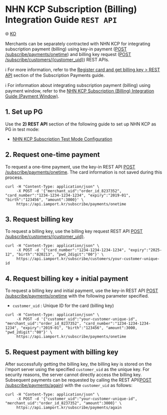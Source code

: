 # NHN KCP Subscription (Billing) Integration Guide `REST API`

:globe_with_meridians: <a href="https://github.com/iamport/iamport-manual/blob/master/%EB%B9%84%EC%9D%B8%EC%A6%9D%EA%B2%B0%EC%A0%9C/example/kcp-api-billing-key.md">KO</a>

Merchants can be separately contracted with NHN KCP for integrating subscription payment (billing) using key-in payment ([POST /subscribe/payments/onetime](https://api.iamport.kr/#!/subscribe/onetime)) and billing key request ([POST /subscribe/customers/{customer_uid}](https://api.iamport.kr/#!/subscribe.customer/customer_save)) REST APIs.<Br />

ℹ️ For more information, refer to the [Register card and get billing key > REST API](https://docs.iamport.kr/en-US/implementation/subscription#issue-billing-a) section of the Subscription Payments guide.

ℹ️ For information about integrating subscription payment (billing) using payment window, refer to the [NHN KCP Subscription (Billing) Integration Guide (Payment Window)](./kcp-request-billing-key.md).

## 1. Set up PG

Use the **2) REST API** section of the following guide to set up NHN KCP as PG in test mode:
- <a href="https://guide.iamport.kr/ffd72530-bc8f-418d-ac15-8f1d3797ffaf" target="_blank">NHN KCP Subscription Test Mode Configuration</a>

## 2. Request one-time payment

To request a one-time payment, use the key-in REST API [POST /subscribe/payments/onetime](https://api.iamport.kr/#!/subscribe/onetime). The card information is not saved during this process.

```
curl -H "Content-Type: application/json" \   
     -X POST -d '{"merchant_uid":"order_id_8237352", "card_number":"1234-1234-1234-1234", "expiry":"2019-01", "birth":"123456", "amount":3000}' \
     https://api.iamport.kr/subscribe/payments/onetime
```      
## 3. Request billing key

To request a billing key, use the billing key request REST API [POST /subscribe/customers/{customer_uid}](https://api.iamport.kr/#!/subscribe.customer/customer_save).

```
curl -H "Content-Type: application/json" \   
     -X POST -d '{"card_number":"1234-1234-1234-1234", "expiry":"2025-12", "birth":"820213", "pwd_2digit":"00"}' \
     https://api.iamport.kr/subscribe/customers/your-customer-unique-id
```

## 4. Request billing key + initial payment  

To request a billing key and initial payment, use the key-in REST API [POST /subscribe/payments/onetime](https://api.iamport.kr/#!/subscribe/onetime) with the following parameter specified.

- `customer_uid` : Unique ID for the card (billing key)

```
curl -H "Content-Type: application/json" \   
     -X POST -d '{"customer_uid":"your-customer-unique-id", "merchant_uid":"order_id_8237352", "card_number":"1234-1234-1234-1234", "expiry":"2019-01", "birth":"123456", "amount":3000, "pwd_2digit":"00"}' \
     https://api.iamport.kr/subscribe/payments/onetime
```

## 5. Request payment with billing key

After successfully getting the billing key, the billing key is stored on the i'mport server using the specified `customer_uid` as the unique key. For security reasons, the server cannot directly access the billing key. Subsequent payments can be requested by calling the REST API([POST /subscribe/payments/again](https://api.iamport.kr/#!/subscribe/again)) with the `customer_uid` as follows:

```
curl -H "Content-Type: application/json" \   
     -X POST -d '{"customer_uid":"your-customer-unique-id", "merchant_uid":"order_id_8237352", "amount":3000}' \
     https://api.iamport.kr/subscribe/payments/again
```